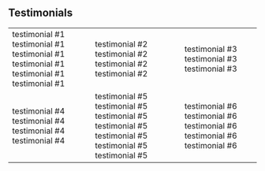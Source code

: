 <div id="testimonials_content_area">
<h2>Testimonials</h2>
<div id="testimonials">
<table>
<tr>
<td>testimonial #1 testimonial #1 testimonial #1 testimonial #1 testimonial #1 testimonial #1</td>
<td>testimonial #2 testimonial #2 testimonial #2 testimonial #2</td>
<td>testimonial #3 testimonial #3 testimonial #3</td>
</tr>
<tr>
<td>testimonial #4 testimonial #4 testimonial #4 testimonial #4</td>
<td>testimonial #5 testimonial #5 testimonial #5 testimonial #5 testimonial #5 testimonial #5 testimonial #5</td>
<td>testimonial #6 testimonial #6 testimonial #6 testimonial #6 testimonial #6</td>
</tr>
</table>
</div>
</div>
